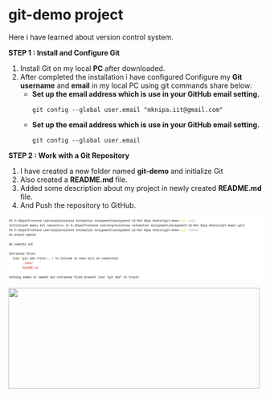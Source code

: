 # git-demo project
Here i have learned about version control system.

**STEP 1 : Install and Configure Git**
   1) Install Git on my local **PC** after downloaded.
   2) After completed the installation i have configured Configure
   my **Git username** and **email** in my local PC using git commands share below:
      * **Set up the email address which is use in your GitHub email setting.**
         ```
        git config --global user.email "mknipa.iit@gmail.com"
        ```
      * **Set up the email address which is use in your GitHub email setting.**
         ```
        git config --global user.email
        ```

**STEP 2 : Work with a Git Repository**
1) I have created a new folder named **git-demo** and initialize Git
2) Also created a **README.md** file.
3) Added some description about my project in newly created **README.md** file.
4) And Push the repository to GitHub.

![git2(a).png](images%2Fgit2%28a%29.png)

<img height="200px" src="D:\Nipa\Frontend Learning\bussiness Automation Assignment\assignment-12-Mst Nipa Khatun\git-demo\images\git2(b).png" width="500px"/>